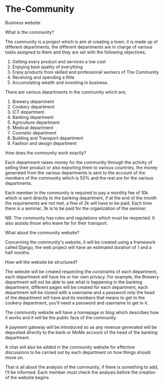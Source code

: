 # The-Community
Business website

What is the community?

The community is a project which is aim at creating a town, it is made up of different departments, the different departments are in charge of various tasks assigned to them and they are set with the following objectives;
1.	Getting every product and services a low cost
2.	Enjoying best quality of everything
3.	Enjoy products from skilled and professional workers of The Community
4.	Receiving and spending a little 
5.	Accumulating wealth and investing in business.

There are various departments in the community which are;

1.	Brewery department
2.	Cookery department
3.	ICT department
4.	Banking department
5.	Agriculture department
6.	Medical department
7.	Cosmetic department
8.	Building and Transport department
9.	Fashion and design department

How does the community work exactly?

Each department raises money for the community through the activity of selling their product or also exporting them to various countries, the money generated from the various departments is sent to the account of the members of the community which is 50% and the rest are for the various departments.

Each member in the community is required to pay a monthly fee of 10k which is sent directly to the banking department, if at the end of the month the requirements are not met, a fine of 2k will have to be paid. Each time there is a seminar, 3k is to be paid for the organization of the seminar.

NB: The community has rules and regulations which must be respected. It also assists those who leave far for their transport.

What about the community website?

Concerning the community's website, it will be created using a framework called Django, the web project will have an estimated duration of 1 and a half months. 

How will the website be structured?

The website will be created respecting the constraints of each department, each department will have his or her own privacy. For example, the Brewery department will not be able to see what is happening in the banking department, different pages will be created for each department, each department will be closed with a username and a password only the head of the department will have and its members that means to get to the cookery department, you’ll need a password and username to get in it. 

The community website will have a homepage or blog which describes how it works and it will be the public face of the community.

A payment gateway will be introduced so as any revenue generated will be deposited directly to the bank or MoMo account of the head of the banking department.

A chat will also be added in the community website for effective discussions to be carried out by each department on how things should move on.

That is all about the analysis of the community, if there is something to add, I’ll be informed. Each member must check the analysis before the creation of the website begins


